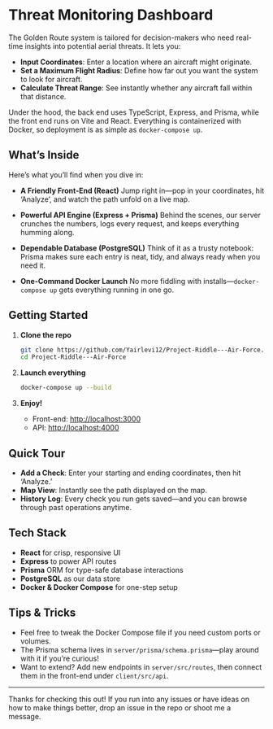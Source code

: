 #  Threat Monitoring Dashboard

The Golden Route system is tailored for decision-makers who need real-time insights into potential aerial threats. It lets you:

* **Input Coordinates**: Enter a location where an aircraft might originate.
* **Set a Maximum Flight Radius**: Define how far out you want the system to look for aircraft.
* **Calculate Threat Range**: See instantly whether any aircraft fall within that distance.

Under the hood, the back end uses TypeScript, Express, and Prisma, while the front end runs on Vite and React. Everything is containerized with Docker, so deployment is as simple as `docker-compose up`.

## What’s Inside

Here’s what you’ll find when you dive in:

* **A Friendly Front-End (React)**
  Jump right in—pop in your coordinates, hit ‘Analyze’, and watch the path unfold on a live map.

* **Powerful API Engine (Express + Prisma)**
  Behind the scenes, our server crunches the numbers, logs every request, and keeps everything humming along.

* **Dependable Database (PostgreSQL)**
  Think of it as a trusty notebook: Prisma makes sure each entry is neat, tidy, and always ready when you need it.

* **One-Command Docker Launch**
  No more fiddling with installs—`docker-compose up` gets everything running in one go.

## Getting Started

1. **Clone the repo**

   ```bash
   git clone https://github.com/Yairlevi12/Project-Riddle---Air-Force.git
   cd Project-Riddle---Air-Force
   ```

2. **Launch everything**

   ```bash
   docker-compose up --build
   ```

3. **Enjoy!**

   * Front-end: [http://localhost:3000](http://localhost:3000)
   * API:        [http://localhost:4000](http://localhost:4000)

## Quick Tour

* **Add a Check**: Enter your starting and ending coordinates, then hit ‘Analyze.’
* **Map View**: Instantly see the path displayed on the map.
* **History Log**: Every check you run gets saved—and you can browse through past operations anytime.

## Tech Stack

* **React** for crisp, responsive UI
* **Express** to power API routes
* **Prisma** ORM for type-safe database interactions
* **PostgreSQL** as our data store
* **Docker & Docker Compose** for one-step setup

## Tips & Tricks

* Feel free to tweak the Docker Compose file if you need custom ports or volumes.
* The Prisma schema lives in `server/prisma/schema.prisma`—play around with it if you’re curious!
* Want to extend? Add new endpoints in `server/src/routes`, then connect them in the front-end under `client/src/api`.

---

Thanks for checking this out! If you run into any issues or have ideas on how to make things better, drop an issue in the repo or shoot me a message.
